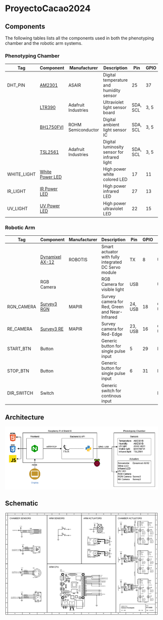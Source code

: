 # ProyectoCacao2024

## Components

The following tables lists all the components used in both the phenotyping chamber and the robotic arm systems.

### Phenotyping Chamber

| Tag | Component | Manufacturer | Description | Pin | GPIO | Type |
| --- | --------- | ------------ | ----------- | --- | ---- | ---- |
| DHT_PIN | [AM2301](https://www.haoyuelectronics.com/Attachment/AM2301/AM2301.pdf) | ASAIR | Digital temperature and humidity sensor | 25 | 37 | IN |
|  | [LTR390](https://cdn-learn.adafruit.com/downloads/pdf/adafruit-ltr390-uv-sensor.pdf) | Adafruit Industries | Ultraviolet light sensor board | SDA, SCL | 3, 5 | I2C |
|  | [BH1750FVI](https://www.mouser.com/datasheet/2/348/bh1750fvi-e-186247.pdf) | ROHM Semiconductor | Digital ambient light sensor IC | SDA, SCL | 3, 5 | I2C |
|  | [TSL2561](https://cdn-shop.adafruit.com/datasheets/TSL2561.pdf) | Adafruit Industries | Digital luminosity sensor for infrared light | SDA, SCL | 3, 5 | I2C |
| WHITE_LIGHT | [White Power LED](https://www.wayjun.com/Datasheet/Led/3W%20High%20Power%20LED.pdf) | | High power white colored LED | 17 | 11 | OUT |
| IR_LIGHT | [IR Power LED](https://www.led1.de/shop/files/Datenblaetter/PowerLEDs/WEPIR3-S2.pdf) | | High power infrared LED | 27 | 13 | OUT |
| UV_LIGHT | [UV Power LED](https://www.lc-led.com/products/lce-557uv365p.html) |  | High power ultraviolet LED | 22 | 15 | OUT |

### Robotic Arm

| Tag | Component | Manufacturer | Description | Pin | GPIO | Type |
| --- | --------- | ------------ | ----------- | --- | ---- | ---- |
| | [Dynamixel AX-12](https://emanual.robotis.com/docs/en/dxl/ax/ax-12a/) | ROBOTIS | Smart actuator with fully integrated DC Servo module | TX | 8 | UART |
| | RGB Camera | | RGB Camera for visible light | USB | | USB |
| RGN_CAMERA | [Survey3 RGN](https://drive.google.com/file/d/10gIzOjWVNoG9dvZwmAUG9fVqkEZHXEur/view) | MAPIR | Survey camera for Red, Green and Near-Infrared | 24, USB | 18 | OUT, USB |
| RE_CAMERA | [Survey3 RE](https://drive.google.com/file/d/10gIzOjWVNoG9dvZwmAUG9fVqkEZHXEur/view) | MAPIR | Survey camera for Red-Edge | 23, USB | 16 | OUT, USB |
| START_BTN | Button | | Generic button for single pulse input | 5 | 29 | IN |
| STOP_BTN | Button | | Generic button for single pulse input | 6 | 31 | IN |
| DIR_SWITCH | Switch | | Generic switch for continous input | | | IN |

## Architecture

![Architecture Diagram](./docs/architecture.png)

## Schematic

![Schematic Diagram](./schema/Schema.BMP)